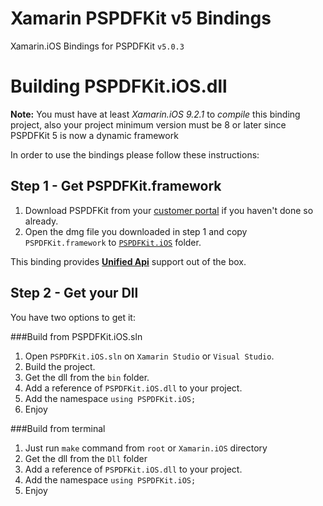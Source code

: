 Xamarin PSPDFKit v5 Bindings
============================

Xamarin.iOS Bindings for PSPDFKit `v5.0.3`

Building PSPDFKit.iOS.dll
=========================

**Note:** You must have at least *Xamarin.iOS 9.2.1* to _compile_ this binding project, 
also your project minimum version must be 8 or later since PSPDFKit 5 is now a dynamic framework

In order to use the bindings please follow these instructions:

## Step 1 - Get PSPDFKit.framework

1. Download PSPDFKit from your [customer portal](https://customers.pspdfkit.com) if you haven't done so already.
2. Open the dmg file you downloaded in step 1 and copy `PSPDFKit.framework` to [`PSPDFKit.iOS`](PSPDFKit.iOS) folder.

This binding provides **[Unified Api](http://developer.xamarin.com/guides/cross-platform/macios/unified/)** support out of the box.

## Step 2 - Get your Dll

You have two options to get it:

###Build from PSPDFKit.iOS.sln

1. Open `PSPDFKit.iOS.sln` on `Xamarin Studio` or `Visual Studio`.
2. Build the project.
3. Get the dll from the `bin` folder.
4. Add a reference of `PSPDFKit.iOS.dll` to your project.
5. Add the namespace `using PSPDFKit.iOS;`
6. Enjoy 

###Build from terminal

1. Just run `make` command from `root` or `Xamarin.iOS` directory
2. Get the dll from the `Dll` folder
4. Add a reference of `PSPDFKit.iOS.dll` to your project.
5. Add the namespace `using PSPDFKit.iOS;`
6. Enjoy 


